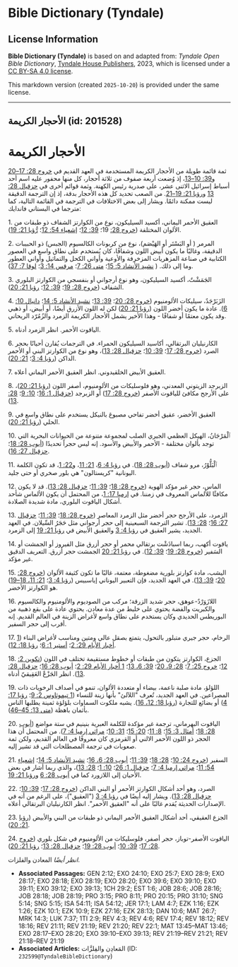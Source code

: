 # Bible Dictionary (Tyndale)

## License Information

**Bible Dictionary (Tyndale)** is based on and adapted from: _Tyndale Open Bible Dictionary_, [Tyndale House Publishers](https://tyndaleopenresources.com/), 2023, which is licensed under a [CC BY-SA 4.0 license](https://creativecommons.org/licenses/by-sa/4.0/legalcode.en).

This markdown version (created `2025-10-20`) is provided under the same license.



--------------------------------

## الأحجار الكريمة (id: 201528)

الأحجار الكريمة
===============

ثمة قائمة طويلة من الأحجار الكريمة المستخدمة في العهد القديم في [خروج 28: 17–20](https://ref.ly/Exod28:17-Exod28:20) و[39: 10–13](https://ref.ly/Exod39:10-Exod39:13)، إذ وُضعت أربعة صفوف من ثلاثة أحجار، كل منها محفور عليه اسم أحد أسباط إسرائيل الاثنى عشر، على صدرية رئيس الكهنة. وثمة قوائم أخرى في [حزقيال 28: 13](https://ref.ly/Ezek28:13) و[رؤيا 21: 19–21](https://ref.ly/Rev21:19-Rev21:21). من الصعب تحديد كل هذه الأحجار بدقة، إذ إن الترجمة الدقيقة ليست ممكنة دائمًا. ويشار إلى بعض الاختلافات في الترجمة في القائمة التالية، كما مترجما في البستاني فاندايك:

1\. العقيق الأحمر اليماني، أكسيد السيليكون، نوع من الكوارتز الشفاف ذو طبقات من الألوان المختلفة ([خروج 28:](https://ref.ly/Exod28:19) 19؛ [39: 12](https://ref.ly/Exod39:12)؛ [إشعياء 54: 12](https://ref.ly/Isa54:12)؛ [رُّؤيا 21: 19](https://ref.ly/Rev21:19)).

2\. المرمر ( أو البَسْتَر أو الهَيْصَم)، نوع من كربونات الكالسيوم (الجبس) ذو الحبيبات الدقيقة، وغالبًا ما يكون أبيض اللون وشفافًا، كان يُستخدم على نطاق واسع في العصور الكتابية في صناعة المزهريات المزخرفة والأوعية وأواني الكحل والتماثيل وأواني العطور وما إلى ذلك. ( [نشيد الأنشاد 5: 15](https://ref.ly/Song5:15)؛ [متى 26: 7](https://ref.ly/Matt26:7)؛ [مرقس 14: 3](https://ref.ly/Mark14:3)؛ [لوقا 7: 37](https://ref.ly/Luke7:37)).

3\. الجَمَشْتٌ، أكسيد السيليكون، وهو نوع أرجواني أو بنفسجي من الكوارتز البلوري الشفاف ([خروج 28: 19](https://ref.ly/Exod28:19)؛ [39: 12](https://ref.ly/Exod39:12)؛ [رؤيا 21: 20](https://ref.ly/Rev21:20)).

4\. الزَبَرْجَدٌ، سيليكات الألومنيوم ([خروج 28: 20](https://ref.ly/Exod28:20)؛ [39: 13](https://ref.ly/Exod39:13)؛ [نشيد الأنشاد 5: 14](https://ref.ly/Song5:14)؛ [دانيال 10: 6](https://ref.ly/Dan10:6)). عادة ما يكون أخضر اللون ([رؤيا 21: 20](https://ref.ly/Rev21:20)) لكن له اللون الأزرق أيضًا، أو أبيض، أو ذهبي وقد يكون معتمًا أو شفافًا \- وهذا الأخير يشمل الأحجار الكريمة الزمرد والزُمُرّد الريحاني.

5\. الياقوت الأحمر. انظر الزمرد أدناه.

6\. الكارنيليان البرتقالي، أكاسيد السيليكون الحمراء. في الترجمات يُقارن أحيانًا بحجر الصرد ([خروج 28: 17](https://ref.ly/Exod28:17)؛ [39: 10](https://ref.ly/Exod39:10)؛ [حزقيال 28: 13](https://ref.ly/Ezek28:13))، وهو نوع من الكوارتز البني أو الأحمر الداكن ([رؤيا 4: 3](https://ref.ly/Rev4:3)؛ [21: 20](https://ref.ly/Rev21:20)).

7\. العقيق الأبيض الخلقيدوني. انظر العقيق الأحمر اليماني أعلاه.

8\. الزبرجد الزيتوني المعدني، وهو فلوسليكات من الألومنيوم، أصفر اللون ([رؤيا 21: 20](https://ref.ly/Rev21:20))، على الأرجح مكافئ للياقوت الأصفر ([خروج 28: 17](https://ref.ly/Exod28:17)) أو الزبرجد ([حزقيال 1: 16](https://ref.ly/Ezek1:16)؛ [10: 9](https://ref.ly/Ezek10:9)؛ [28: 13](https://ref.ly/Ezek28:13)).

9\. العقيق الأخضر، عقيق أخضر تفاحي مصبوغ بالنيكل يستخدم على نطاق واسع في الحلي ([رؤيا 21: 20](https://ref.ly/Rev21:20)).

10\. ٱلْمَرْجَانُ، الهيكل العظمي الجيري الصلب لمجموعة متنوعة من الحيوانات البحرية التي توجد بألوان مختلفة \- الأحمر والأبيض والأسود. إنه ليس حجراً تحديدًا ([أيوب 28: 18](https://ref.ly/Job28:18)؛ [حزقيال 27: 16](https://ref.ly/Ezek27:16)).

11\. ٱلْبَلُّوْرُ، مرو شفاف ([أيوب 28: 18](https://ref.ly/Job28:18)). في [رؤيا 4: 6](https://ref.ly/Rev4:6)، [21: 11](https://ref.ly/Rev21:11)، و[22: 1](https://ref.ly/Rev22:1)، قد تكون الكلمة اليونانية "كريستالون" هي بلور صخري أو حتى جليد.

12\. الماس، حجر غير مؤكد الهوية ([خروج 28: 18](https://ref.ly/Exod28:18)؛ [39: 11](https://ref.ly/Exod39:11)؛ [حزقيال 28: 13](https://ref.ly/Ezek28:13)). قد لا يكون مكافئًا للألماس المعروف في زمننا. في [إرميا 17: 1](https://ref.ly/Jer17:1)، من المحتمل أن يكون الألماس شأحد أشكال الياقوت البلوري، مادة شديدة الصلادة.

13\. الزمرد، على الأرجح حجر أخضر مثل الزمرد المعاصر ([خروج 28: 18](https://ref.ly/Exod28:18)؛ [39: 11](https://ref.ly/Exod39:11)؛ [حزقيال 27: 16](https://ref.ly/Ezek27:16)؛ [28: 13](https://ref.ly/Ezek28:13)). تشير الترجمة السبعينية إلى حجر أرجواني مثل حَجَرُ السِّيلان. في العهد الجديد، يشير العقيق في [رؤيا 4: 3](https://ref.ly/Rev4:3) والعقيق الأبيض في [رؤيا 21: 19](https://ref.ly/Rev21:19) إلى الزمرد.

14\. ياقوت أكهب، ربما اسباذَشْت برتقالي محمر أو حجر أزرق مثل الفيروز أو الجمشت أو السَفير ([خروج 28: 19](https://ref.ly/Exod28:19)؛ [39: 12](https://ref.ly/Exod39:12)). في [رؤيا 21: 20](https://ref.ly/Rev21:20) الجمشت حجر أزرق. التعريف الدقيق غير مؤكد.

15\. اليشب، مادة كوارتز بلورية مضغوطة، معتمة، غالبًا ما تكون كثيفة الألوان ([خروج 28: 20](https://ref.ly/Exod28:20)؛ [39: 13](https://ref.ly/Exod39:13)). في العهد الجديد، فإن التعبير اليوناني إياسبيس ([رؤيا 4: 3](https://ref.ly/Rev4:3)؛ [21: 11، 18–19](https://ref.ly/Rev21:11)) هو الكوارتز الأخضر.

16\. اللازَوَرْدٌ\-عوهق، حجر شديد الزرقة؛ مركب من الصوديوم والألومنيوم والكالسيوم والكبريت والفضة يحتوي على خليط من عدة معادن. يحتوي عادة على بقع ذهبية من البوريطس الحديدي وكان يستخدم على نطاق واسع لأغراض الزينة في العالم القديم. إنه أقرب إلى حجر السفير.

17\. الرخام، حجر جيري متبلور بالتحول، يتمتع بصقل عالي ومتين ومناسب لأغراض البناء ([1 أخبار الأيام 29: 2](https://ref.ly/1Chr29:2)؛ [أستير 1: 6](https://ref.ly/Esth1:6)؛ [رؤيا 18: 12](https://ref.ly/Rev18:12)).

18\. الجزع، الكوارتز يتكون من طبقات أو خطوط مستقيمة تختلف في اللون ([تكوين 2: 12](https://ref.ly/Gen2:12)؛ [خروج 25: 7](https://ref.ly/Exod25:7)؛ [28: 9، 20](https://ref.ly/Exod28:9)؛ [39: 6، 13](https://ref.ly/Exod39:6)؛ [1 أخبار الأيام 29: 2](https://ref.ly/1Chr29:2)؛ [أيوب 28: 16](https://ref.ly/Job28:16)؛ [حزقيال 28: 13](https://ref.ly/Ezek28:13)). انظر الجَزْعٌ العَقِيقيّ أدناه.

19\. اللؤلؤ، مادة صلبة ناعمة، بيضاء أو متعددة الألوان، تنمو في أصداف الرخويات ذات المصراعين. في العهد الجديد، تُعرف "اللآلئ" بأنها زينة للنساء ([1 تيموثاوس 2: 9](https://ref.ly/1Tim2:9)؛ [رؤيا 17: 4](https://ref.ly/Rev17:4)) أو بضائع للتجارة ([رؤيا 18: 12، 16](https://ref.ly/Rev18:12)). يشبه ملكوت السماوات بلؤلؤة ثمينة يطلبها الناس بأثمان باهظة ([متى 13: 45–46](https://ref.ly/Matt13:45-Matt13:46)).

20\. الياقوت البهرماني، ترجمة غير مؤكدة للكلمة العبرية بنينيم في ستة مواضع ([أيوب 28: 18](https://ref.ly/Job28:18)؛ [أمثال 3: 15](https://ref.ly/Prov3:15)؛ [8: 11](https://ref.ly/Prov8:11)؛ [20: 15](https://ref.ly/Prov20:15)؛ [31: 10](https://ref.ly/Prov31:10)؛ [مراثي إرميا 4: 7](https://ref.ly/Lam4:7)). من المحتمل أن هذا الحجر ذو اللون الأحمر الالني أو القرمزي كان معروفًا في العالم القديم، ولكن ثمة صعوبات في ترجمة المصطلحات التي قد تشير إليه.

21\. السفير ([خروج 24: 10](https://ref.ly/Exod24:10)؛ [28: 18](https://ref.ly/Exod28:18)؛ [39: 11](https://ref.ly/Exod39:11)؛ [أيوب 28: 6، 16](https://ref.ly/Job28:6)؛ [نشيد الأنشاد 5: 14](https://ref.ly/Song5:14)؛ [إشعياء 54: 11](https://ref.ly/Isa54:11)؛ [مراثي إرميا 4: 7](https://ref.ly/Lam4:7)؛ [حزقيال 1: 26](https://ref.ly/Ezek1:26)؛ [10: 1](https://ref.ly/Ezek10:1)؛ [28: 13](https://ref.ly/Ezek28:13))، والذي ربما أشار في بعض الأحيان إلى اللازورد كما في [أيوب 28: 6](https://ref.ly/Job28:6) و[رؤيا 21: 19](https://ref.ly/Rev21:19).

22\. الصرد، وهو أحد أشكال الكوارتز الأحمر أو البني الداكن ([خروج 28: 17](https://ref.ly/Exod28:17)؛ [39: 10](https://ref.ly/Exod39:10)؛ [حزقيال 28: 13](https://ref.ly/Ezek28:13)). ويشار إليه أيضًا في [رؤيا 4: 3](https://ref.ly/Rev4:3) ("العقيق")، على الرغم من أنه في الإصدارات الحديثة يُقدم غالبًا على أنه "العقيق الأحمر". انظر الكارنيليان البرتقالي أعلاه.

23\. الجزع العقيقي، أحد أشكال العقيق الأحمر اليماني ذو طبقات من البني والأبيض ([رؤيا 21: 20](https://ref.ly/Rev21:20)).

24\. الياقوت الأصفر\-توباز، حجر أصفر، فلوسليكات من الألومنيوم في شكل بلوري ([خروج 28: 17](https://ref.ly/Exod28:17)؛ [39: 10](https://ref.ly/Exod39:10)؛ [أيوب 28: 19](https://ref.ly/Job28:19)؛ [حزقيال 28: 13](https://ref.ly/Ezek28:13)؛ [رؤيا 21: 20](https://ref.ly/Rev21:20)).

*انظر أيضًا* المعادن والفلزات.

* **Associated Passages:** GEN 2:12; EXO 24:10; EXO 25:7; EXO 28:9; EXO 28:17; EXO 28:18; EXO 28:19; EXO 28:20; EXO 39:6; EXO 39:10; EXO 39:11; EXO 39:12; EXO 39:13; 1CH 29:2; EST 1:6; JOB 28:6; JOB 28:16; JOB 28:18; JOB 28:19; PRO 3:15; PRO 8:11; PRO 20:15; PRO 31:10; SNG 5:14; SNG 5:15; ISA 54:11; ISA 54:12; JER 17:1; LAM 4:7; EZK 1:16; EZK 1:26; EZK 10:1; EZK 10:9; EZK 27:16; EZK 28:13; DAN 10:6; MAT 26:7; MRK 14:3; LUK 7:37; 1TI 2:9; REV 4:3; REV 4:6; REV 17:4; REV 18:12; REV 18:16; REV 21:11; REV 21:19; REV 21:20; REV 22:1; MAT 13:45–MAT 13:46; EXO 28:17–EXO 28:20; EXO 39:10–EXO 39:13; REV 21:19–REV 21:21; REV 21:18–REV 21:19
* **Associated Articles:** المَعادِن والفِلزَّات (ID: `232599@TyndaleBibleDictionary`)

